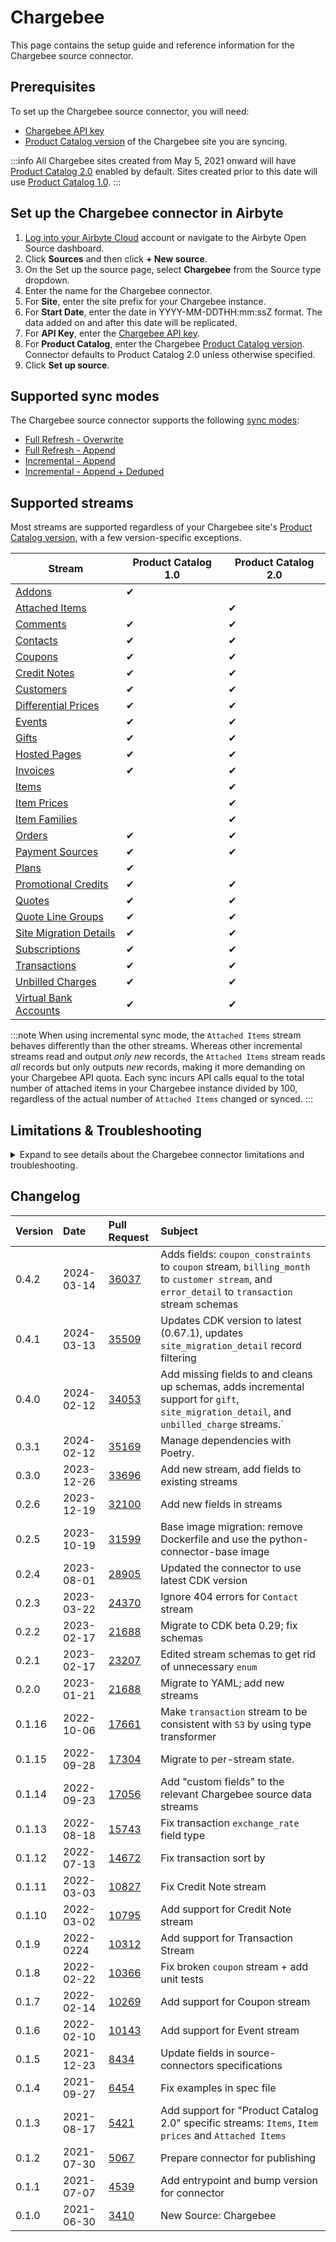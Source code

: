 # Chargebee

<HideInUI>

This page contains the setup guide and reference information for the Chargebee source connector.

</HideInUI>

## Prerequisites

To set up the Chargebee source connector, you will need:

- [Chargebee API key](https://apidocs.chargebee.com/docs/api/auth)
- [Product Catalog version](https://www.chargebee.com/docs/1.0/upgrade-product-catalog.html) of the
  Chargebee site you are syncing.

:::info All Chargebee sites created from May 5, 2021 onward will have
[Product Catalog 2.0](https://www.chargebee.com/docs/2.0/product-catalog.html) enabled by default.
Sites created prior to this date will use
[Product Catalog 1.0](https://www.chargebee.com/docs/1.0/product-catalog.html). :::

## Set up the Chargebee connector in Airbyte

1. [Log into your Airbyte Cloud](https://cloud.airbyte.com/workspaces) account or navigate to the
   Airbyte Open Source dashboard.
2. Click **Sources** and then click **+ New source**.
3. On the Set up the source page, select **Chargebee** from the Source type dropdown.
4. Enter the name for the Chargebee connector.
5. For **Site**, enter the site prefix for your Chargebee instance.
6. For **Start Date**, enter the date in YYYY-MM-DDTHH:mm:ssZ format. The data added on and after
   this date will be replicated.
7. For **API Key**, enter the
   [Chargebee API key](https://apidocs.chargebee.com/docs/api?prod_cat_ver=2#api_authentication).
8. For **Product Catalog**, enter the Chargebee
   [Product Catalog version](https://apidocs.chargebee.com/docs/api?prod_cat_ver=2). Connector
   defaults to Product Catalog 2.0 unless otherwise specified.
9. Click **Set up source**.

<HideInUI>

## Supported sync modes

The Chargebee source connector supports the following
[sync modes](https://docs.airbyte.com/cloud/core-concepts#connection-sync-modes):

- [Full Refresh - Overwrite](https://docs.airbyte.com/understanding-airbyte/connections/full-refresh-overwrite/)
- [Full Refresh - Append](https://docs.airbyte.com/understanding-airbyte/connections/full-refresh-append)
- [Incremental - Append](https://docs.airbyte.com/understanding-airbyte/connections/incremental-append)
- [Incremental - Append + Deduped](https://docs.airbyte.com/understanding-airbyte/connections/incremental-append-deduped)

## Supported streams

Most streams are supported regardless of your Chargebee site's
[Product Catalog version](https://www.chargebee.com/docs/1.0/upgrade-product-catalog.html), with a
few version-specific exceptions.

| Stream                                                                                                 | Product Catalog 1.0 | Product Catalog 2.0 |
| ------------------------------------------------------------------------------------------------------ | ------------------- | ------------------- |
| [Addons](https://apidocs.chargebee.com/docs/api/addons?prod_cat_ver=1)                                 | ✔                  |                     |
| [Attached Items](https://apidocs.chargebee.com/docs/api/attached_items?prod_cat_ver=2)                 |                     | ✔                  |
| [Comments](https://apidocs.chargebee.com/docs/api/comments?prod_cat_ver=2)                             | ✔                  | ✔                  |
| [Contacts](https://apidocs.chargebee.com/docs/api/customers?lang=curl#list_of_contacts_for_a_customer) | ✔                  | ✔                  |
| [Coupons](https://apidocs.chargebee.com/docs/api/coupons)                                              | ✔                  | ✔                  |
| [Credit Notes](https://apidocs.chargebee.com/docs/api/credit_notes)                                    | ✔                  | ✔                  |
| [Customers](https://apidocs.chargebee.com/docs/api/customers)                                          | ✔                  | ✔                  |
| [Differential Prices](https://apidocs.chargebee.com/docs/api/differential_prices)                      | ✔                  | ✔                  |
| [Events](https://apidocs.chargebee.com/docs/api/events)                                                | ✔                  | ✔                  |
| [Gifts](https://apidocs.chargebee.com/docs/api/gifts)                                                  | ✔                  | ✔                  |
| [Hosted Pages](https://apidocs.chargebee.com/docs/api/hosted_pages)                                    | ✔                  | ✔                  |
| [Invoices](https://apidocs.chargebee.com/docs/api/invoices)                                            | ✔                  | ✔                  |
| [Items](https://apidocs.chargebee.com/docs/api/items?prod_cat_ver=2)                                   |                     | ✔                  |
| [Item Prices](https://apidocs.chargebee.com/docs/api/item_prices?prod_cat_ver=2)                       |                     | ✔                  |
| [Item Families](https://apidocs.chargebee.com/docs/api/item_families?prod_cat_ver=2)                   |                     | ✔                  |
| [Orders](https://apidocs.chargebee.com/docs/api/orders)                                                | ✔                  | ✔                  |
| [Payment Sources](https://apidocs.chargebee.com/docs/api/payment_sources)                              | ✔                  | ✔                  |
| [Plans](https://apidocs.chargebee.com/docs/api/plans?prod_cat_ver=1)                                   | ✔                  |                     |
| [Promotional Credits](https://apidocs.chargebee.com/docs/api/promotional_credits)                      | ✔                  | ✔                  |
| [Quotes](https://apidocs.chargebee.com/docs/api/quotes)                                                | ✔                  | ✔                  |
| [Quote Line Groups](https://apidocs.chargebee.com/docs/api/quote_line_groups)                          | ✔                  | ✔                  |
| [Site Migration Details](https://apidocs.chargebee.com/docs/api/site_migration_details)                | ✔                  | ✔                  |
| [Subscriptions](https://apidocs.chargebee.com/docs/api/subscriptions)                                  | ✔                  | ✔                  |
| [Transactions](https://apidocs.chargebee.com/docs/api/transactions)                                    | ✔                  | ✔                  |
| [Unbilled Charges](https://apidocs.chargebee.com/docs/api/unbilled_charges)                            | ✔                  | ✔                  |
| [Virtual Bank Accounts](https://apidocs.chargebee.com/docs/api/virtual_bank_accounts)                  | ✔                  | ✔                  |

:::note When using incremental sync mode, the `Attached Items` stream behaves differently than the
other streams. Whereas other incremental streams read and output _only new_ records, the
`Attached Items` stream reads _all_ records but only outputs _new_ records, making it more demanding
on your Chargebee API quota. Each sync incurs API calls equal to the total number of attached items
in your Chargebee instance divided by 100, regardless of the actual number of `Attached Items`
changed or synced. :::

## Limitations & Troubleshooting

<details>
<summary>
Expand to see details about the Chargebee connector limitations and troubleshooting.
</summary>

### Connector limitations

#### Rate limiting

The Chargebee connector should not run into
[Chargebee API](https://apidocs.chargebee.com/docs/api?prod_cat_ver=2#api_rate_limits) limitations
under normal usage. [Create an issue](https://github.com/airbytehq/airbyte/issues) if you encounter
any rate limit issues that are not automatically retried successfully.

### Troubleshooting

- Check out common troubleshooting issues for the Instagram source connector on our
  [Airbyte Forum](https://github.com/airbytehq/airbyte/discussions).

</details>

## Changelog

| Version | Date       | Pull Request                                             | Subject                                                                                                                                        |
| :------ | :--------- | :------------------------------------------------------- | :--------------------------------------------------------------------------------------------------------------------------------------------- |
| 0.4.2   | 2024-03-14 | [36037](https://github.com/airbytehq/airbyte/pull/36037) | Adds fields: `coupon_constraints` to `coupon` stream, `billing_month` to `customer stream`, and `error_detail` to `transaction` stream schemas |
| 0.4.1   | 2024-03-13 | [35509](https://github.com/airbytehq/airbyte/pull/35509) | Updates CDK version to latest (0.67.1), updates `site_migration_detail` record filtering                                                       |
| 0.4.0   | 2024-02-12 | [34053](https://github.com/airbytehq/airbyte/pull/34053) | Add missing fields to and cleans up schemas, adds incremental support for `gift`, `site_migration_detail`, and `unbilled_charge` streams.`     |
| 0.3.1   | 2024-02-12 | [35169](https://github.com/airbytehq/airbyte/pull/35169) | Manage dependencies with Poetry.                                                                                                               |
| 0.3.0   | 2023-12-26 | [33696](https://github.com/airbytehq/airbyte/pull/33696) | Add new stream, add fields to existing streams                                                                                                 |
| 0.2.6   | 2023-12-19 | [32100](https://github.com/airbytehq/airbyte/pull/32100) | Add new fields in streams                                                                                                                      |
| 0.2.5   | 2023-10-19 | [31599](https://github.com/airbytehq/airbyte/pull/31599) | Base image migration: remove Dockerfile and use the python-connector-base image                                                                |
| 0.2.4   | 2023-08-01 | [28905](https://github.com/airbytehq/airbyte/pull/28905) | Updated the connector to use latest CDK version                                                                                                |
| 0.2.3   | 2023-03-22 | [24370](https://github.com/airbytehq/airbyte/pull/24370) | Ignore 404 errors for `Contact` stream                                                                                                         |
| 0.2.2   | 2023-02-17 | [21688](https://github.com/airbytehq/airbyte/pull/21688) | Migrate to CDK beta 0.29; fix schemas                                                                                                          |
| 0.2.1   | 2023-02-17 | [23207](https://github.com/airbytehq/airbyte/pull/23207) | Edited stream schemas to get rid of unnecessary `enum`                                                                                         |
| 0.2.0   | 2023-01-21 | [21688](https://github.com/airbytehq/airbyte/pull/21688) | Migrate to YAML; add new streams                                                                                                               |
| 0.1.16  | 2022-10-06 | [17661](https://github.com/airbytehq/airbyte/pull/17661) | Make `transaction` stream to be consistent with `S3` by using type transformer                                                                 |
| 0.1.15  | 2022-09-28 | [17304](https://github.com/airbytehq/airbyte/pull/17304) | Migrate to per-stream state.                                                                                                                   |
| 0.1.14  | 2022-09-23 | [17056](https://github.com/airbytehq/airbyte/pull/17056) | Add "custom fields" to the relevant Chargebee source data streams                                                                              |
| 0.1.13  | 2022-08-18 | [15743](https://github.com/airbytehq/airbyte/pull/15743) | Fix transaction `exchange_rate` field type                                                                                                     |
| 0.1.12  | 2022-07-13 | [14672](https://github.com/airbytehq/airbyte/pull/14672) | Fix transaction sort by                                                                                                                        |
| 0.1.11  | 2022-03-03 | [10827](https://github.com/airbytehq/airbyte/pull/10827) | Fix Credit Note stream                                                                                                                         |
| 0.1.10  | 2022-03-02 | [10795](https://github.com/airbytehq/airbyte/pull/10795) | Add support for Credit Note stream                                                                                                             |
| 0.1.9   | 2022-0224  | [10312](https://github.com/airbytehq/airbyte/pull/10312) | Add support for Transaction Stream                                                                                                             |
| 0.1.8   | 2022-02-22 | [10366](https://github.com/airbytehq/airbyte/pull/10366) | Fix broken `coupon` stream + add unit tests                                                                                                    |
| 0.1.7   | 2022-02-14 | [10269](https://github.com/airbytehq/airbyte/pull/10269) | Add support for Coupon stream                                                                                                                  |
| 0.1.6   | 2022-02-10 | [10143](https://github.com/airbytehq/airbyte/pull/10143) | Add support for Event stream                                                                                                                   |
| 0.1.5   | 2021-12-23 | [8434](https://github.com/airbytehq/airbyte/pull/8434)   | Update fields in source-connectors specifications                                                                                              |
| 0.1.4   | 2021-09-27 | [6454](https://github.com/airbytehq/airbyte/pull/6454)   | Fix examples in spec file                                                                                                                      |
| 0.1.3   | 2021-08-17 | [5421](https://github.com/airbytehq/airbyte/pull/5421)   | Add support for "Product Catalog 2.0" specific streams: `Items`, `Item prices` and `Attached Items`                                            |
| 0.1.2   | 2021-07-30 | [5067](https://github.com/airbytehq/airbyte/pull/5067)   | Prepare connector for publishing                                                                                                               |
| 0.1.1   | 2021-07-07 | [4539](https://github.com/airbytehq/airbyte/pull/4539)   | Add entrypoint and bump version for connector                                                                                                  |
| 0.1.0   | 2021-06-30 | [3410](https://github.com/airbytehq/airbyte/pull/3410)   | New Source: Chargebee                                                                                                                          |

</HideInUI>
